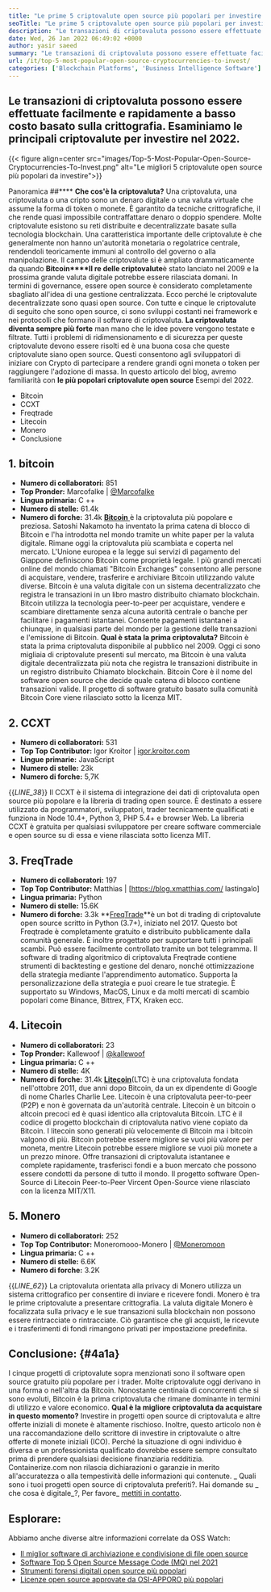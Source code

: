 ```yaml
---
title: "Le prime 5 criptovalute open source più popolari per investire 2022" 
seoTitle: "Le prime 5 criptovalute open source più popolari per investire 2022" 
description: "Le transazioni di criptovaluta possono essere effettuate facilmente e rapidamente a basso costo basato sulla crittografia. Rivediamo le principali criptovalute per investire nel 2022." 
date: Wed, 26 Jan 2022 06:49:02 +0000
author: yasir saeed
summary: "Le transazioni di criptovaluta possono essere effettuate facilmente e rapidamente a basso costo basato sulla crittografia. Rivediamo le principali criptovalute per investire nel 2022." 
url: /it/top-5-most-popular-open-source-cryptocurrencies-to-invest/
categories: ['Blockchain Platforms', 'Business Intelligence Software']
---
```


## Le transazioni di criptovaluta possono essere effettuate facilmente e rapidamente a basso costo basato sulla crittografia. Esaminiamo le principali criptovalute per investire nel 2022.

{{< figure align=center src="images/Top-5-Most-Popular-Open-Source-Cryptocurrencies-To-Invest.png" alt="Le migliori 5 criptovalute open source più popolari da investire">}}


Panoramica ##****
**Che cos'è la criptovaluta?** Una criptovaluta, una criptovaluta o una cripto sono un denaro digitale o una valuta virtuale che assume la forma di token o monete. È garantito da tecniche crittografiche, il che rende quasi impossibile contraffattare denaro o doppio spendere. Molte criptovalute esistono su reti distribuite e decentralizzate basate sulla tecnologia blockchain. Una caratteristica importante delle criptovalute è che generalmente non hanno un'autorità monetaria o regolatrice centrale, rendendoli teoricamente immuni al controllo del governo o alla manipolazione.
Il campo delle criptovalute si è ampliato drammaticamente da quando **Bitcoin****Il re delle criptovalute**è stato lanciato nel 2009 e la prossima grande valuta digitale potrebbe essere rilasciata domani. In termini di governance, essere open source è considerato completamente sbagliato all'idea di una gestione centralizzata. Ecco perché le criptovalute decentralizzate sono quasi open source.
Con tutte e cinque le criptovalute di seguito che sono open source, ci sono sviluppi costanti nei framework e nei protocolli che formano il software di criptovaluta. **La criptovaluta diventa sempre più forte** man mano che le idee povere vengono testate e filtrate. Tutti i problemi di ridimensionamento e di sicurezza per queste criptovalute devono essere risolti ed è una buona cosa che queste criptovalute siano open source. Questi consentono agli sviluppatori di iniziare con Crypto di partecipare a rendere grandi ogni moneta o token per raggiungere l'adozione di massa.
In questo articolo del blog, avremo familiarità con **le più popolari criptovalute open source** Esempi del 2022.
  * Bitcoin
  * CCXT
  * Freqtrade
  * Litecoin
  * Monero
  * Conclusione

## 1. bitcoin
* **Numero di collaboratori:**  851
* **Top Pronder:**  Marcofalke | [@Marcofalke][1]
* **Lingua primaria:**  C ++
* **Numero di stelle:**  61.4k
* **Numero di forche:**  31.4k
[ **Bitcoin** ][2] è la criptovaluta più popolare e preziosa. Satoshi Nakamoto ha inventato la prima catena di blocco di Bitcoin e l'ha introdotta nel mondo tramite un white paper per la valuta digitale. Rimane oggi la criptovaluta più scambiata e coperta nel mercato. L'Unione europea e la legge sui servizi di pagamento del Giappone definiscono Bitcoin come proprietà legale. I più grandi mercati online del mondo chiamati "Bitcoin Exchanges" consentono alle persone di acquistare, vendere, trasferire e archiviare Bitcoin utilizzando valute diverse.
Bitcoin è una valuta digitale con un sistema decentralizzato che registra le transazioni in un libro mastro distribuito chiamato blockchain. Bitcoin utilizza la tecnologia peer-to-peer per acquistare, vendere e scambiare direttamente senza alcuna autorità centrale o banche per facilitare i pagamenti istantanei. Consente pagamenti istantanei a chiunque, in qualsiasi parte del mondo per la gestione delle transazioni e l'emissione di Bitcoin.
**Qual è stata la prima criptovaluta?** Bitcoin è stata la prima criptovaluta disponibile al pubblico nel 2009. Oggi ci sono migliaia di criptovalute presenti sul mercato, ma Bitcoin è una valuta digitale decentralizzata più nota che registra le transazioni distribuite in un registro distribuito Chiamato blockchain. Bitcoin Core è il nome del software open source che decide quale catena di blocco contiene transazioni valide. Il progetto di software gratuito basato sulla comunità Bitcoin Core viene rilasciato sotto la licenza MIT.

## 2. CCXT
* **Numero di collaboratori:**  531
* **Top Top Contributor:**  Igor Kroitor | [igor.kroitor.com][3]
* **Lingue primarie:**  JavaScript
* **Numero di stelle:**  23k
* **Numero di forche:**  5,7K

{{_LINE_38_}}
Il CCXT è il sistema di integrazione dei dati di criptovaluta open source più popolare e la libreria di trading open source. È destinato a essere utilizzato da programmatori, sviluppatori, trader tecnicamente qualificati e funziona in Node 10.4+, Python 3, PHP 5.4+ e browser Web. La libreria CCXT è gratuita per qualsiasi sviluppatore per creare software commerciale e open source su di essa e viene rilasciata sotto licenza MIT.

## 3. FreqTrade
* **Numero di collaboratori:**  197
* **Top Top Contributor:**  Matthias | [https://blog.xmatthias.com/ lastingalo]
* **Lingua primaria:**  Python
* **Numero di stelle:**  15.6K
* **Numero di forche:**  3.3k
**[FreqTrade][6]**è un bot di trading di criptovalute open source scritto in Python (3.7+), iniziato nel 2017. Questo bot Freqtrade è completamente gratuito e distribuito pubblicamente dalla comunità generale. È inoltre progettato per supportare tutti i principali scambi. Può essere facilmente controllato tramite un bot telegramma.
Il software di trading algoritmico di criptovaluta Freqtrade contiene strumenti di backtesting e gestione del denaro, nonché ottimizzazione della strategia mediante l'apprendimento automatico. Supporta la personalizzazione della strategia e puoi creare le tue strategie. È supportato su Windows, MacOS, Linux e da molti mercati di scambio popolari come Binance, Bittrex, FTX, Kraken ecc.

## 4. Litecoin
* **Numero di collaboratori:**  23
* **Top Pronder:**  Kallewoof | [@kallewoof][7]
* **Lingua primaria:**  C ++
* **Numero di stelle:**  4K
* **Numero di forche:**  31.4k
**[Litecoin][8]**(LTC) è una criptovaluta fondata nell'ottobre 2011, due anni dopo Bitcoin, da un ex dipendente di Google di nome Charles Charlie Lee. Litecoin è una criptovaluta peer-to-peer (P2P) e non è governata da un'autorità centrale. Litecoin è un bitcoin o altcoin precoci ed è quasi identico alla criptovaluta Bitcoin. LTC è il codice di progetto blockchain di criptovaluta nativo viene copiato da Bitcoin.
I litecoin sono generati più velocemente di Bitcoin ma i bitcoin valgono di più. Bitcoin potrebbe essere migliore se vuoi più valore per moneta, mentre Litecoin potrebbe essere migliore se vuoi più monete a un prezzo minore. Offre transazioni di criptovaluta istantanee e complete rapidamente, trasferisci fondi e a buon mercato che possono essere condotti da persone di tutto il mondo. Il progetto software Open-Source di Litecoin Peer-to-Peer Vircent Open-Source viene rilasciato con la licenza MIT/X11.

## 5. Monero
* **Numero di collaboratori:**  252
* **Top Top Contributor:**  Moneromooo-Monero | [@Moneromoon][9]
* **Lingua primaria:**  C ++
* **Numero di stelle:**  6.6K
* **Numero di forche:**  3.2K

{{_LINE_62_}}
La criptovaluta orientata alla privacy di Monero utilizza un sistema crittografico per consentire di inviare e ricevere fondi. Monero è tra le prime criptovalute a presentare crittografia. La valuta digitale Monero è focalizzata sulla privacy e le sue transazioni sulla blockchain non possono essere rintracciate o rintracciate. Ciò garantisce che gli acquisti, le ricevute e i trasferimenti di fondi rimangono privati ​​per impostazione predefinita.

## **Conclusione:**  {#4a1a}

I cinque progetti di criptovalute sopra menzionati sono il software open source gratuito più popolare per i trader. Molte criptovalute oggi derivano in una forma o nell'altra da Bitcoin. Nonostante centinaia di concorrenti che si sono evoluti, Bitcoin è la prima criptovaluta che rimane dominante in termini di utilizzo e valore economico.
**Qual è la migliore criptovaluta da acquistare in questo momento?** Investire in progetti open source di criptovaluta e altre offerte iniziali di monete è altamente rischioso. Inoltre, questo articolo non è una raccomandazione dello scrittore di investire in criptovalute o altre offerte di monete iniziali (ICO). Perché la situazione di ogni individuo è diversa e un professionista qualificato dovrebbe essere sempre consultato prima di prendere qualsiasi decisione finanziaria redditizia. Containerize.com non rilascia dichiarazioni o garanzie in merito all'accuratezza o alla tempestività delle informazioni qui contenute.
_ Quali sono i tuoi progetti open source di criptovaluta preferiti?. Hai domande su _ che cosa è digitale_?, Per favore_ [mettiti in contatto][11].

## Esplorare:
Abbiamo anche diverse altre informazioni correlate da OSS Watch:
  * [Il miglior software di archiviazione e condivisione di file open source][12]
  * [Software Top 5 Open Source Message Code (MQ) nel 2021][13]
  * [Strumenti forensi digitali open source più popolari][14]
  * [Licenze open source approvate da OSI-APPORO più popolari][15]



[1]: https://twitter.com/spyced?lang=en
[2]: https://github.com/bitcoin/bitcoin
[3]: http://igor.kroitor.com/
[4]: https://github.com/ccxt/ccxt
[5]: https://twitter.com/liggitt?lang=en
[6]: https://github.com/freqtrade/freqtrade
[7]: https://twitter.com/brian_coca?lang=en
[8]: https://github.com/litecoin-project/litecoin
[9]: https://twitter.com/timograham?lang=en
[10]: https://github.com/monero-project/monero
[11]: mailto:yasir.saeed@aspose.com
[12]: https://products.containerize.com/backup-and-sync/
[13]: https://blog.containerize.com/message-queue-software/top-5-open-source-message-queue-software-in-2021/
[14]: https://blog.containerize.com/digital-forensic-tools/top-5-open-source-digital-forensic-tools-in-2021/
[15]: https://blog.containerize.com/licenses-standards/top-5-most-popular-osi-approved-open-source-licenses-of-2021/
